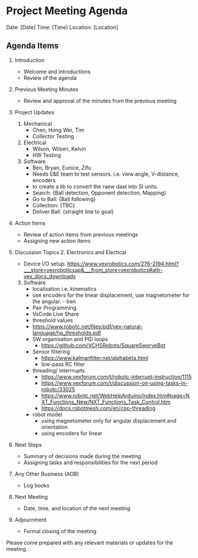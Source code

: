 # Project Meeting Agenda

Date: [Date]
Time: [Time]
Location: [Location]

## Agenda Items

1. Introduction

   - Welcome and introductions
   - Review of the agenda

2. Previous Meeting Minutes

   - Review and approval of the minutes from the previous meeting

3. Project Updates

   1. Mechanical
      - Chen, Hong Wei, Tim
      - Collector Testing
   2. Electrical
      - Wilson, Wilsen, Kelvin
      - HW Testing
   3. Software
      - Ben, Bryan, Eunice, Zifu
      - Needs E&E team to test sensors. i.e. view angle, V-distance, encoders
      - to create a lib to convert the raew daat into SI units.
      - Search: {Ball detection, Opponent detection, Mapping}
      - Go to Ball: {Ball following}
      - Collection: {TBC}
      - Deliver Ball: {straight line to goal}

4. Action Items

   - Review of action items from previous meetings
   - Assigning new action items

5. Discussion Topics 2. Electronics and Electical

   - Device I/O setup. https://www.vexrobotics.com/276-2194.html?___store=vexroboticsap&___from_store=vexrobotics#attr-vex_docs_downloads

   3. Software
      - localisation i.e. kinematics
      - use encoders for the linear displacement, use magnetometer for the angular. - ben
      - Pair Programming
      - VsCode Live Share
      - threshold values
      - https://www.robotc.net/files/pdf/vex-natural-language/hp_thresholds.pdf
      - SW organisation and PID loops
        - https://github.com/VCHSRobots/SquareSwerveBot
      - Sensor filtering
         - https://www.kalmanfilter.net/alphabeta.html
         - low-pass RC filter
      - threading/ interrrupts
        - https://www.vexforum.com/t/robotc-interrupt-instruction/1115
        - https://www.vexforum.com/t/discussion-on-using-tasks-in-robotc/33025
        - https://www.robotc.net/WebHelpArduino/index.htm#page=NXT_Functions_New/NXT_Functions_Task_Control.htm
        - https://docs.robotmesh.com/en/cpp-threading
      - robot model
         - using magnetometer only for angular displacement and orientation
         - using encoders for linear

6. Next Steps

   - Summary of decisions made during the meeting
   - Assigning tasks and responsibilities for the next period

7. Any Other Business (AOB)

   - Log books

8. Next Meeting

   - Date, time, and location of the next meeting

9. Adjournment
   - Formal closing of the meeting

Please come prepared with any relevant materials or updates for the meeting.
